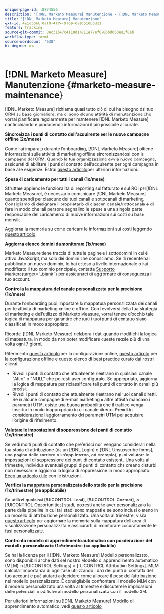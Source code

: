 ```yaml
---
unique-page-id: 18874556
description: "[!DNL Marketo Measure] Manutenzione - [!DNL Marketo Measure] - Documentazione del prodotto"
title: "[!DNL Marketo Measure] Manutenzione"
exl-id: 4e1d53bb-0af8-4774-9f69-6a95516b3d11
feature: Tracking
source-git-commit: 8ac315e7c4110d14811e77ef0586bd663ea1f8ab
workflow-type: tm+mt
source-wordcount: '638'
ht-degree: 0%

---
```


# [!DNL Marketo Measure] Manutenzione {#marketo-measure-maintenance}

[!DNL Marketo Measure] richiama quasi tutto ciò di cui ha bisogno dal tuo CRM su base giornaliera, ma ci sono alcune attività di manutenzione che vorrai pianificare regolarmente per mantenere [!DNL Marketo Measure] canticchiando e producendo informazioni il più possibile accurate.

**Sincronizza i punti di contatto dell&#39;acquirente per le nuove campagne offline (2x/mese)**

Come hai imparato durante l’onboarding, [!DNL Marketo Measure] ottiene informazioni sulle attività di marketing offline sincronizzandosi con le campagne del CRM. Quando la tua organizzazione avvia nuove campagne, assicurati di abilitare i punti di contatto dell’acquirente per ogni campagna in base alle esigenze. Estrai [questo articolo](/help/channel-tracking-and-setup/offline-channels/syncing-offline-campaigns.md)per ulteriori informazioni.

**Spesa di caricamento per tutti i canali (1x/mese)**

Sfruttare appieno le funzionalità di reporting sul fatturato e sul ROI per[!DNL Marketo Measure], è necessario comunicare [!DNL Marketo Measure] quanto spendi per ciascuno dei tuoi canali e sottocanali di marketing. Consigliamo di designare il proprietario di ciascun canale/sottocanale e di fare in modo che tali persone segnalino le spese a una singola parte responsabile del caricamento di nuove informazioni sui costi su base mensile.

Aggiorna la memoria su come caricare le informazioni sui costi leggendo [questo articolo](/help/marketing-spend/spend-management/marketing-channel-costs.md).

**Aggiorna elenco domini da monitorare (1x/mese)**

Marketo Measure tiene traccia di tutte le pagine e i sottodomini in cui è attivo JavaScript, ma solo dei domini che conosciamo. Se di recente hai pubblicato un nuovo dominio, lo hai esteso a livello internazionale o hai modificato il tuo dominio principale, contatta [Supporto Marketo](https://nation.marketo.com/t5/support/ct-p/Support){target="_blank"} per assicurarci di aggiornare di conseguenza il tuo account.

**Controlla la mappatura del canale personalizzata per la precisione (1x/mese)**

Durante l’onboarding puoi impostare la mappatura personalizzata dei canali per le attività di marketing online e offline. Con l’evolversi della tua strategia di marketing e dell’utilizzo di Marketo Measure, vorrai tenere d’occhio tale logica di mappatura per garantire che tutti i tuoi punti di contatto siano classificati in modo appropriato.

Ricorda: [!DNL Marketo Measure] rielabora i dati quando modifichi la logica di mappatura, in modo da non poter modificare queste regole più di una volta ogni 7 giorni.

Riferimento [questo articolo](/help/channel-tracking-and-setup/online-channels/online-custom-channel-setup.md) per la configurazione online, [questo articolo](/help/channel-tracking-and-setup/offline-channels/offline-custom-channel-setup.md) per la configurazione offline e questo elenco di best practice curato dai nostri clienti:

* Rivedi i punti di contatto che attualmente rientrano in qualsiasi canale &quot;Altro&quot; o &quot;NULL&quot; che potresti aver configurato. Se appropriato, aggiorna la logica di mappatura per riclassificare tali punti di contatto in canali più precisi.
* Rivedi i punti di contatto che attualmente rientrano nei tuoi canali diretti. Se in alcune campagne di e-mail marketing o altre attività mancano i parametri UTM, esiste una buona probabilità che il traffico venga inserito in modo inappropriato in un canale diretto. Prendi in considerazione l’aggiornamento dei parametri UTM per acquisire l’origine di riferimento.

**Valutare le impostazioni di soppressione dei punti di contatto (1x/trimestre)**

Se vedi molti punti di contatto che preferisci non vengano considerati nella tua storia di attribuzione (da un [!DNL Login] o [!DNL Unsubscribe forms], una pagina delle carriere o un’app interna, ad esempio), puoi valutare le impostazioni di soppressione dei punti di contatto esistenti. Una volta al trimestre, individua eventuali gruppi di punti di contatto che creano disturbi non necessari e aggiorna la logica di soppressione in modo appropriato. [Ecco un articolo utile](/help/advanced-marketo-measure-features/touchpoint-settings/touchpoint-removal-and-touchpoint-suppression.md)  con le istruzioni.

**Verifica la mappatura personalizzata dello stadio per la precisione (1x/trimestre) (se applicabile)**

Se utilizzi qualsiasi [!UICONTROL Lead], [!UICONTROL Contact], o [!UICONTROL Opportunities] stadi, potresti anche aver personalizzato la parte della pipeline in cui tali stadi sono mappati e se sono inclusi o meno in un modello di attribuzione personalizzato. Una volta al trimestre, visita [questo articolo](/help/advanced-marketo-measure-features/custom-attribution-models/custom-attribution-model-and-setup.md) per aggiornare la memoria sulla mappatura dell’area di visualizzazione personalizzata e assicurarti di monitorare accuratamente le fasi personalizzate.

**Confronta modello di apprendimento automatico con ponderazione del modello personalizzato (1x/trimestre) (se applicabile)**

Se hai la licenza per il [!DNL Marketo Measure] Modello personalizzato, sono disponibili anche dati del nostro Modello di apprendimento automatico (MLM) in [!UICONTROL Settings] > [!UICONTROL Attribution Settings]. MLM calcola l’importanza di ogni fase utilizzando i dati dei punti di contatto del tuo account e può aiutarti a decidere come allocare il peso dell’attribuzione nel modello personalizzato. È consigliabile confrontare il modello MLM con il modello personalizzato una volta al trimestre e discutere le implicazioni delle potenziali modifiche al modello personalizzato con il modello SM.

Per ulteriori informazioni su [!DNL Marketo Measure] Modello di apprendimento automatico, vedi [questo articolo](/help/advanced-marketo-measure-features/custom-attribution-models/machine-learning-model-faq.md).
